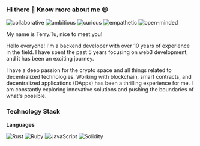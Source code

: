 ### Hi there 👋 Know more about me 😄

![collaborative](https://img.shields.io/badge/-collaborative-green)
![ambitious](https://img.shields.io/badge/-ambitious-blue)
![curious](https://img.shields.io/badge/-curious-orange)
![empathetic](https://img.shields.io/badge/-empathetic-purple)
![open-minded](https://img.shields.io/badge/-open--minded-9cf)

My name is Terry.Tu, nice to meet you!

Hello everyone! I'm a backend developer with over 10 years of experience in the field. I have spent the past 5 years focusing on web3 development, and it has been an exciting journey.

I have a deep passion for the crypto space and all things related to decentralized technologies. Working with blockchain, smart contracts, and decentralized applications (DApps) has been a thrilling experience for me. I am constantly exploring innovative solutions and pushing the boundaries of what's possible.

### Technology Stack

**Languages**

![Rust](https://img.shields.io/static/v1?style=for-the-badge&message=Rust&color=000000&logo=Rust&logoColor=FFFFFF)
![Ruby](https://img.shields.io/badge/ruby-%23CC342D.svg?style=for-the-badge&logo=ruby&logoColor=white)
![JavaScript](https://img.shields.io/badge/javascript-%23323330.svg?style=for-the-badge&logo=javascript&logoColor=%23F7DF1E)
![Solidity](https://img.shields.io/static/v1?style=for-the-badge&message=Solidity&color=363636&logo=Solidity&logoColor=FFFFFF&label=)

